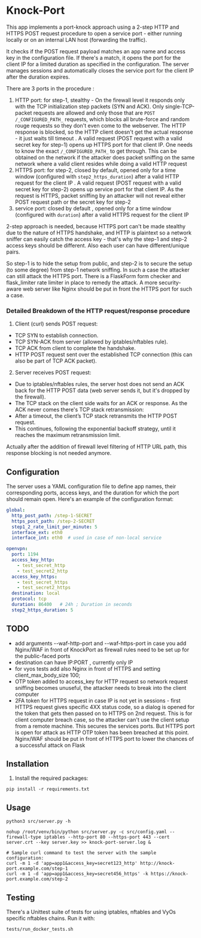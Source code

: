 
# Knock-Port

This app implements a port-knock approach using a 2-step HTTP and HTTPS POST request procedure to open a service port - either running locally or on an internal LAN host (forwarding the traffic).

It checks if the POST request payload matches an app name and access key in the configuration file. If there's a match, it opens the port for the client IP for a limited duration as specified in the configuration. The server manages sessions and automatically closes the service port for the client IP after the duration expires.

There are 3 ports in the procedure :
1. HTTP port: for step-1, stealthy - On the firewall level it responds only with the TCP initialization step packets (SYN and ACK). Only single-TCP-packet requests are allowed and only those that are `POST /_CONFIGURED_PATH_` requests, which blocks all brute-force and random rouge requests so they don't even come to the webserver. The HTTP response is blocked, so the HTTP client doesn't get the actual response - it just waits till timeout . A valid request (POST request with a valid secret key for step-1) opens up HTTPS port for that client IP. One needs to know the exact `/_CONFIGURED_PATH_` to get through. This can be obtained on the network if the attacker does packet sniffing on the same network where a valid client resides while doing a valid HTTP request
2. HTTPS port: for step-2, closed by default, opened only for a time window (configured with `step2_https_duration`) after a valid HTTP request for the client IP . A valid request (POST request with a valid secret key for step-2) opens up service port for that client IP. As the request is HTTPS, packet sniffing by an attacker will not reveal either POST request path or the secret key for step-2
3. service port: closed by default , opened only for a time window (configured with `duration`) after a valid HTTPS request for the client IP


2-step approach is needed, because HTTPS port can't be made stealthy due to the nature of HTTPS handshake, and HTTP is plaintext so a network sniffer can easily catch the access key - that's why the step-1 and step-2 access keys should be different. Also each user can have different/unique pairs.

So step-1 is to hide the setup from public, and step-2 is to secure the setup (to some degree) from step-1 network sniffing. In such a case the attacker can still attack the HTTPS port. There is a FlaskForm form checker and flask_limiter rate limiter in place to remedy the attack. A more security-aware web server like Nginx should be put in front the HTTPS port for such a case.

### Detailed Breakdown of the HTTP request/response procedure
1. Client (curl) sends POST request:

- TCP SYN to establish connection.
- TCP SYN-ACK from server (allowed by iptables/nftables rule).
- TCP ACK from client to complete the handshake.
- HTTP POST request sent over the established TCP connection (this can also be part of TCP ACK packet).

2. Server receives POST request:

- Due to iptables/nftables rules, the server host does not send an ACK back for the HTTP POST data (web server sends it, but it's dropped by the firewall).
- The TCP stack on the client side waits for an ACK or response. As the ACK never comes there's TCP stack retransmission:
- After a timeout, the client’s TCP stack retransmits the HTTP POST request.
- This continues, following the exponential backoff strategy, until it reaches the maximum retransmission limit.

Actually after the addition of firewall level filtering of HTTP URL path, this response blocking is not needed anymore.

## Configuration
The server uses a YAML configuration file to define app names, their corresponding ports, access keys, and the duration for which the port should remain open. Here's an example of the configuration format:
```yaml
global:
  http_post_path: /step-1-SECRET
  https_post_path: /step-2-SECRET
  step1_2_rate_limit_per_minute: 5
  interface_ext: eth0
  interface_int: eth0  # used in case of non-local service

openvpn:
  port: 1194
  access_key_http:
    - test_secret_http
    - test_secret2_http
  access_key_https:
    - test_secret_https
    - test_secret2_https
  destination: local
  protocol: tcp
  duration: 86400   # 24h ; Duration in seconds
  step2_https_duration: 5
```

## TODO
- add arguments --waf-http-port and --waf-https-port in case you add Nginx/WAF in front of KnockPort as firewall rules need to be set up for the public-faced ports
- destination can have IP:PORT , currently only IP
- for vyos tests add also Nginx in front of HTTPS and setting client_max_body_size 100;
- OTP token added to access_key for HTTP request so network request sniffing becomes unuseful, the attacker needs to break into the client computer
- 2FA token for HTTPS request in case IP is not yet in sessions - first HTTPS request gives specific 4XX status code, so a dialog is opened for the token that gets then passed on to HTTPS on 2nd request. This is for client computer breach case, so the attacker can't use the client setup from a remote machine. This secures the services ports. But HTTPS port is open for attack as HTTP OTP token has been breached at this point. Nginx/WAF should be put in front of HTTPS port to lower the chances of a successful attack on Flask

## Installation
1. Install the required packages:
```
pip install -r requirements.txt
```

## Usage
```
python3 src/server.py -h

nohup /root/venv/bin/python src/server.py -c src/config.yaml --firewall-type iptables --http-port 80 --https-port 443 --cert server.crt --key server.key >> knock-port-server.log &

# Sample curl command to test the server with the sample configuration:
curl -m 1 -d 'app=app1&access_key=secret123_http' http://knock-port.example.com/step-1
curl -m 1 -d 'app=app1&access_key=secret456_https' -k https://knock-port.example.com/step-2
```


## Testing
There's a Unittest suite of tests for using iptables, nftables and VyOs specific nftables chains. Run it with:
```
tests/run_docker_tests.sh
```
